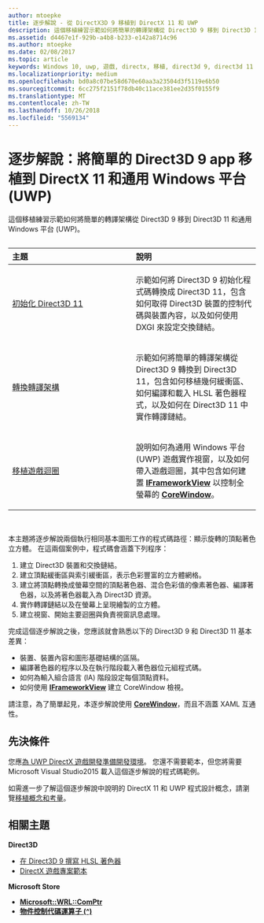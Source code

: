 ```yaml
---
author: mtoepke
title: 逐步解說 - 從 DirectX3D 9 移植到 DirectX 11 和 UWP
description: 這個移植練習示範如何將簡單的轉譯架構從 Direct3D 9 移到 Direct3D 11 和通用 Windows 平台 (UWP)。
ms.assetid: d4467e1f-929b-a4b8-b233-e142a8714c96
ms.author: mtoepke
ms.date: 02/08/2017
ms.topic: article
keywords: Windows 10, uwp, 遊戲, directx, 移植, direct3d 9, direct3d 11
ms.localizationpriority: medium
ms.openlocfilehash: bd0a8c07be58d670e60aa3a23504d3f5119e6b50
ms.sourcegitcommit: 6cc275f2151f78db40c11ace381ee2d35f0155f9
ms.translationtype: MT
ms.contentlocale: zh-TW
ms.lasthandoff: 10/26/2018
ms.locfileid: "5569134"
---
```

# <a name="walkthrough-port-a-simple-direct3d-9-app-to-directx-11-and-universal-windows-platform-uwp"></a>逐步解說：將簡單的 Direct3D 9 app 移植到 DirectX 11 和通用 Windows 平台 (UWP)



這個移植練習示範如何將簡單的轉譯架構從 Direct3D 9 移到 Direct3D 11 和通用 Windows 平台 (UWP)。
## 
<table>
<colgroup>
<col width="50%" />
<col width="50%" />
</colgroup>
<thead>
<tr class="header">
<th align="left">主題</th>
<th align="left">說明</th>
</tr>
</thead>
<tbody>
<tr class="odd">
<td align="left"><p><a href="simple-port-from-direct3d-9-to-11-1-part-1--initializing-direct3d.md">初始化 Direct3D 11</a></p></td>
<td align="left"><p>示範如何將 Direct3D 9 初始化程式碼轉換成 Direct3D 11，包含如何取得 Direct3D 裝置的控制代碼與裝置內容，以及如何使用 DXGI 來設定交換鏈結。</p></td>
</tr>
<tr class="even">
<td align="left"><p><a href="simple-port-from-direct3d-9-to-11-1-part-2--rendering.md">轉換轉譯架構</a></p></td>
<td align="left"><p>示範如何將簡單的轉譯架構從 Direct3D 9 轉換到 Direct3D 11，包含如何移植幾何緩衝區、如何編譯和載入 HLSL 著色器程式，以及如何在 Direct3D 11 中實作轉譯鏈結。</p></td>
</tr>
<tr class="odd">
<td align="left"><p><a href="simple-port-from-direct3d-9-to-11-1-part-3--viewport-and-game-loop.md">移植遊戲迴圈</a></p></td>
<td align="left"><p>說明如何為通用 Windows 平台 (UWP) 遊戲實作視窗，以及如何帶入遊戲迴圈，其中包含如何建置 <a href="https://msdn.microsoft.com/library/windows/apps/hh700478"><strong>IFrameworkView</strong></a> 以控制全螢幕的 <a href="https://msdn.microsoft.com/library/windows/apps/br208225"><strong>CoreWindow</strong></a>。</p></td>
</tr>
</tbody>
</table>

 

本主題將逐步解說兩個執行相同基本圖形工作的程式碼路徑：顯示旋轉的頂點著色立方體。 在這兩個案例中，程式碼會涵蓋下列程序：

1.  建立 Direct3D 裝置和交換鏈結。
2.  建立頂點緩衝區與索引緩衝區，表示色彩豐富的立方體網格。
3.  建立將頂點轉換成螢幕空間的頂點著色器、混合色彩值的像素著色器、編譯著色器，以及將著色器載入為 Direct3D 資源。
4.  實作轉譯鏈結以及在螢幕上呈現繪製的立方體。
5.  建立視窗、開始主要迴圈與負責視窗訊息處理。

完成這個逐步解說之後，您應該就會熟悉以下的 Direct3D 9 和 Direct3D 11 基本差異：

-   裝置、裝置內容和圖形基礎結構的區隔。
-   編譯著色器的程序以及在執行階段載入著色器位元組程式碼。
-   如何為輸入組合語言 (IA) 階段設定每個頂點資料。
-   如何使用 [**IFrameworkView**](https://msdn.microsoft.com/library/windows/apps/hh700478) 建立 CoreWindow 檢視。

請注意，為了簡單起見，本逐步解說使用 [**CoreWindow**](https://msdn.microsoft.com/library/windows/apps/br208225)，而且不涵蓋 XAML 互通性。

## <a name="prerequisites"></a>先決條件


您應[為 UWP DirectX 遊戲開發準備開發環境](prepare-your-dev-environment-for-windows-store-directx-game-development.md)。 您還不需要範本，但您將需要 Microsoft Visual Studio2015 載入這個逐步解說的程式碼範例。

如需進一步了解這個逐步解說中說明的 DirectX 11 和 UWP 程式設計概念，請瀏覽[移植概念和考量](porting-considerations.md)。

## <a name="related-topics"></a>相關主題

**Direct3D**

* [在 Direct3D 9 撰寫 HLSL 著色器](https://msdn.microsoft.com/library/windows/desktop/bb944006)
* [DirectX 遊戲專案範本](user-interface.md)

**Microsoft Store**

* [**Microsoft::WRL::ComPtr**](https://msdn.microsoft.com/library/windows/apps/br244983.aspx)
* [**物件控制代碼運算子 (^)**](https://msdn.microsoft.com/library/windows/apps/yk97tc08.aspx)

